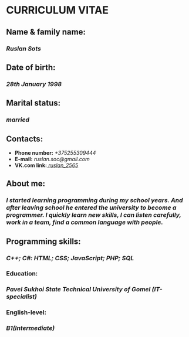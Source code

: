 <!DOCTYPE html>
<html lang="en">
<head>
    <meta charset="UTF-8">
    <meta name="viewport" content="width=device-width, initial-scale=1.0">
</head>
<body>
    <h1>CURRICULUM VITAE</h1>
    <p>
        <h2><strong>Name & family name:</strong></h2><h3><em>Ruslan Sots</em></h3>
    </p>
    <p>
        <h2>Date of birth:</h2><h3><i> 28th January 1998</i></h3>
    </P>
    <p>
        <h2>Marital status:</h2><h3><i> married</i></h3>
    </p>
    <p>
        <h2>Contacts:</h2>
        <ul>
            <li><b>Phone number:</b><i> +375255309444</i></li>
            <li><b>E-mail:</b><i> ruslan.soc@gmail.com</i></li>
            <li><b>VK.com link:</b><i><a href="https://vk.com/ruslan_2565"> ruslan_2565</a></i></li>
        </ul>
    </p>
    <p>
        <h2>About me:</h2>
    </p>
    <p>
        <h3><i>I started learning programming during my school years. And after leaving school he entered the university to become a programmer. I quickly learn new skills, I can listen carefully, work in a team, find a common language with people.</i></h3>
    </p>
    <p>
        <h2>Programming skills:</h2><h3><i> C++; C#: HTML; CSS; JavaScript; PHP; SQL</i></h3>
    </p>
    <p>
        <h3>Education:</h3><h3><i>Pavel Sukhoi State Technical University of Gomel (IT-specialist)</i></h3>
    </p>
    <p>
        <h3>English-level:</h3><h3><i>B1(Intermediate)</i></h3>
    </p>
</body>
</html>
